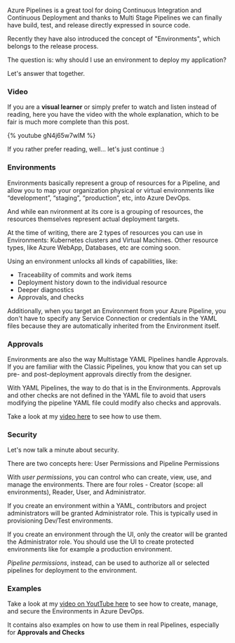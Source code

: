 Azure Pipelines is a great tool for doing Continuous Integration and Continuous Deployment and thanks to Multi Stage Pipelines we can finally have build, test, and release directly expressed in source code.

Recently they have also introduced the concept of "Environments", which belongs to the release process.

The question is: why should I use an environment to deploy my application?

Let's answer that together.

### Video

If you are a __visual learner__ or simply prefer to watch and listen instead of reading, here you have the video with the whole explanation, which to be fair is much more complete than this post.

{% youtube gN4j65w7wIM %}

If you rather prefer reading, well... let's just continue :) 

### Environments

Environments basically represent a group of resources for a Pipeline, and allow you to map your organization physical or virtual environments like “development”, “staging”, “production”, etc, into Azure DevOps.

And while ean nvironment at its core is a grouping of resources, the resources themselves represent actual deployment targets.

At the time of writing, there are 2 types of resources you can use in Environments: Kubernetes clusters and Virtual Machines. Other resource types, like Azure WebApp, Databases, etc are coming soon.

Using an environment unlocks all kinds of capabilities, like:
- Traceability of commits and work items
- Deployment history down to the individual resource
- Deeper diagnostics
- Approvals, and checks

Additionally, when you target an Environment from your Azure Pipeline, you don't have to specify any Service Connection or credentials in the YAML files because they are automatically inherited from the Environment itself.

### Approvals 

Environments are also the way Multistage YAML Pipelines handle Approvals. If you are familiar with the Classic Pipelines, you know that you can set up pre- and post-deployment approvals directly from the designer.

With YAML Pipelines, the way to do that is in the Environments. Approvals and other checks are not defined in the YAML file to avoid that users modifying the pipeline YAML file could modify also checks and approvals.

Take a look at my [video here](https://youtu.be/gN4j65w7wIM) to see how to use them.

### Security

Let's now talk a minute about security.

There are two concepts here: User Permissions and Pipeline Permissions

With _user permissions_, you can control who can create, view, use, and manage the environments. There are four roles - Creator (scope: all environments), Reader, User, and Administrator. 

If you create an environment within a YAML, contributors and project administrators will be granted Administrator role. This is typically used in provisioning Dev/Test environments.

If you create an environment through the UI, only the creator will be granted the Administrator role. You should use the UI to create protected environments like for example a production environment.

_Pipeline permissions_, instead, can be used to authorize all or selected pipelines for deployment to the environment.


### Examples

Take a look at my [video on YoutTube here](https://youtu.be/gN4j65w7wIM) to see how to create, manage, and secure the Environments in Azure DevOps.

It contains also examples on how to use them in real Pipelines, especially for __Approvals and Checks__